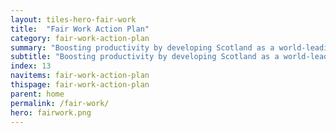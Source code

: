 ```yaml
---
layout: tiles-hero-fair-work
title:  "Fair Work Action Plan"
category: fair-work-action-plan
summary: "Boosting productivity by developing Scotland as a world-leading Fair Work Nation"
subtitle: "Boosting productivity by developing Scotland as a world-leading Fair Work Nation"
index: 13
navitems: fair-work-action-plan
thispage: fair-work-action-plan
parent: home
permalink: /fair-work/
hero: fairwork.png
---
```


